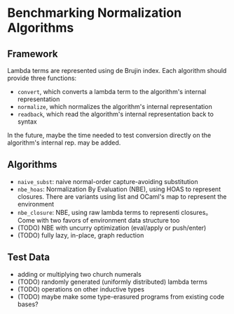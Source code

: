 # Benchmarking Normalization Algorithms

## Framework
Lambda terms are represented using de Brujin index.
Each algorithm should provide three functions:

- `convert`, which converts a lambda term to the algorithm's internal representation
- `normalize`, which normalizes the algorithm's internal representation
- `readback`, which read the algorithm's internal representation back to syntax

In the future, maybe the time needed to test conversion directly
on the algorithm's internal rep. may be added.


## Algorithms

- `naive_subst`: naive normal-order capture-avoiding substitution
- `nbe_hoas`: Normalization By Evaluation (NBE), using HOAS to represent closures.
There are variants using list and OCaml's map to represent the environment
- `nbe_closure`: NBE, using raw lambda terms to representi closures。
Come with two favors of environment data structure too
- (TODO) NBE with uncurry optimization (eval/apply or push/enter)
- (TODO) fully lazy, in-place, graph reduction


## Test Data

- adding or multiplying two church numerals
- (TODO) randomly generated (uniformly distributed) lambda terms
- (TODO) operations on other inductive types
- (TODO) maybe make some type-erasured programs from existing code bases?
